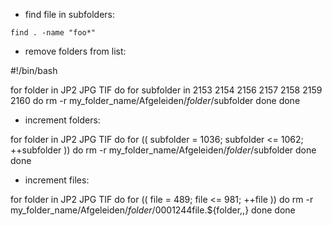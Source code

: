 
* find file in subfolders:
```
find . -name "foo*"
```

* remove folders from list:

#!/bin/bash

for folder in JP2 JPG TIF
do
  for subfolder in 2153 2154 2156 2157 2158 2159 2160
  do
    rm -r my_folder_name/Afgeleiden/$folder/$subfolder
  done
done

* increment folders:

for folder in JP2 JPG TIF
do
  for (( subfolder = 1036; subfolder <= 1062; ++subfolder ))
  do
    rm -r my_folder_name/Afgeleiden/$folder/$subfolder
  done
done

* increment files:

for folder in JP2 JPG TIF
do
  for (( file = 489; file <= 981; ++file ))
  do
    rm -r my_folder_name/Afgeleiden/$folder/0001244$file.${folder,,}
  done
done